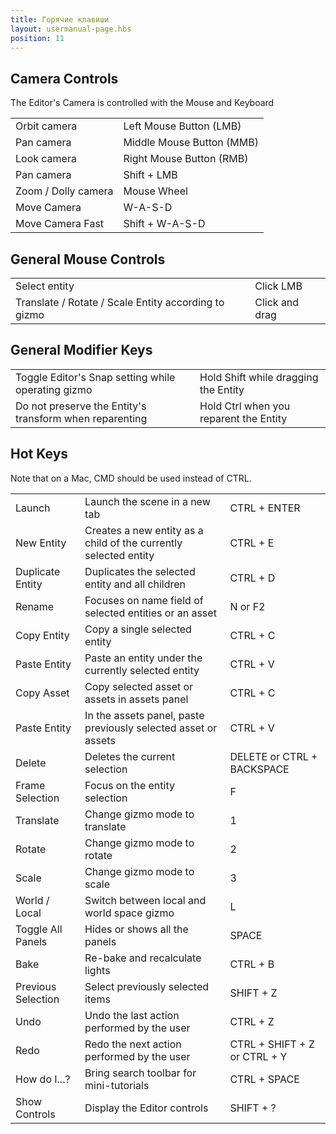 ```yaml
---
title: Горячие клавиши
layout: usermanual-page.hbs
position: 11
---
```


## Camera Controls

The Editor's Camera is controlled with the Mouse and Keyboard

<table class="head-column">
    <tbody>
        <tr>
            <td>Orbit camera</td><td>Left Mouse Button (LMB)</td>
        </tr>
        <tr>
            <td>Pan camera</td><td>Middle Mouse Button (MMB)</td>
        </tr>
        <tr>
            <td>Look camera</td><td>Right Mouse Button (RMB)</td>
        </tr>
        <tr>
            <td>Pan camera</td><td>Shift + LMB</td>
        </tr>
        <tr>
            <td>Zoom / Dolly camera</td><td>Mouse Wheel</td>
        </tr>
        <tr>
            <td>Move Camera</td><td>W-A-S-D</td>
        </tr>
        <tr>
            <td>Move Camera Fast</td><td>Shift + W-A-S-D</td>
        </tr>
    </tbody>
</table>

## General Mouse Controls

<table class="head-column">
    <tbody>
        <tr>
            <td>Select entity</td><td>Click LMB</td>
        </tr>
        <tr>
            <td>Translate / Rotate / Scale Entity according to gizmo</td><td>Click and drag</td>
        </tr>
    </tbody>
</table>

## General Modifier Keys

<table class="head-column">
    <tbody>
        <tr>
            <td>Toggle Editor's Snap setting while operating gizmo</td><td>Hold Shift while dragging the Entity</td>
        </tr>
        <tr>
            <td>Do not preserve the Entity's transform when reparenting</td><td>Hold Ctrl when you reparent the Entity</td>
        </tr>
    </tbody>
</table>

## Hot Keys

Note that on a Mac, CMD should be used instead of CTRL.

<table class="three-column">
    <tbody>
        <tr>
            <td>Launch</td><td>Launch the scene in a new tab</td><td>CTRL + ENTER</td>
        </tr>
        <tr>
            <td>New Entity</td><td>Creates a new entity as a child of the currently selected entity</td><td>CTRL + E</td>
        </tr>
        <tr>
            <td>Duplicate Entity</td><td>Duplicates the selected entity and all children</td><td>CTRL + D</td>
        </tr>
        <tr>
            <td>Rename</td><td>Focuses on name field of selected entities or an asset</td><td>N or F2</td>
        </tr>
        <tr>
            <td>Copy Entity</td><td>Copy a single selected entity</td><td>CTRL + C</td>
        </tr>
        <tr>
            <td>Paste Entity</td><td>Paste an entity under the currently selected entity</td><td>CTRL + V</td>
        </tr>
        <tr>
            <td>Copy Asset</td><td>Copy selected asset or assets in assets panel</td><td>CTRL + C</td>
        </tr>
        <tr>
            <td>Paste Entity</td><td>In the assets panel, paste previously selected asset or assets</td><td>CTRL + V</td>
        </tr>
        <tr>
            <td>Delete</td><td>Deletes the current selection</td><td>DELETE or CTRL + BACKSPACE</td>
        </tr>
        <tr>
            <td>Frame Selection</td><td>Focus on the entity selection</td><td>F</td>
        </tr>
        <tr>
            <td>Translate</td><td>Change gizmo mode to translate</td><td>1</td>
        </tr>
        <tr>
            <td>Rotate</td><td>Change gizmo mode to rotate</td><td>2</td>
        </tr>
        <tr>
            <td>Scale</td><td>Change gizmo mode to scale</td><td>3</td>
        </tr>
        <tr>
            <td>World / Local</td><td>Switch between local and world space gizmo</td><td>L</td>
        </tr>
        <tr>
            <td>Toggle All Panels</td><td>Hides or shows all the panels</td><td>SPACE</td>
        </tr>
        <tr>
            <td>Bake</td><td>Re-bake and recalculate lights</td><td>CTRL + B</td>
        </tr>
        <tr>
            <td>Previous Selection</td><td>Select previously selected items</td><td>SHIFT + Z</td>
        </tr>
        <tr>
            <td>Undo</td><td>Undo the last action performed by the user</td><td>CTRL + Z</td>
        </tr>
        <tr>
            <td>Redo</td><td>Redo the next action performed by the user</td><td>CTRL + SHIFT + Z or CTRL + Y</td>
        </tr>
        <tr>
            <td>How do I...?</td><td>Bring search toolbar for mini-tutorials</td><td>CTRL + SPACE</td>
        </tr>
        <tr>
            <td>Show Controls</td><td>Display the Editor controls</td><td>SHIFT + ?</td>
        </tr>
    </tbody>
</table>

